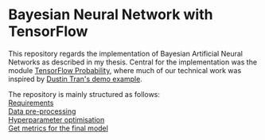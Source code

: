 # Bayesian Neural Network with TensorFlow

This repository regards the implementation of Bayesian Artificial Neural Networks as described in my thesis. Central for the implementation was the module [TensorFlow Probability](https://github.com/tensorflow/probability "TensorFlow Probability Repository"), where much of our technical work was inspired by [Dustin Tran's demo example](https://github.com/tensorflow/probability/blob/master/tensorflow_probability/examples/bayesian_neural_network.py "Trains a deep Bayesian neural net to classify MNIST digits").

The repository is mainly structured as follows:\
[Requirements](../blob/master/requirements.txt)\
[Data pre-processing](../blob/master/datamanipulation.py)\
[Hyperparameter optimisation](../blob/master/bayesianNN.py)\
[Get metrics for the final model](../blob/master/finalmodel.py)
